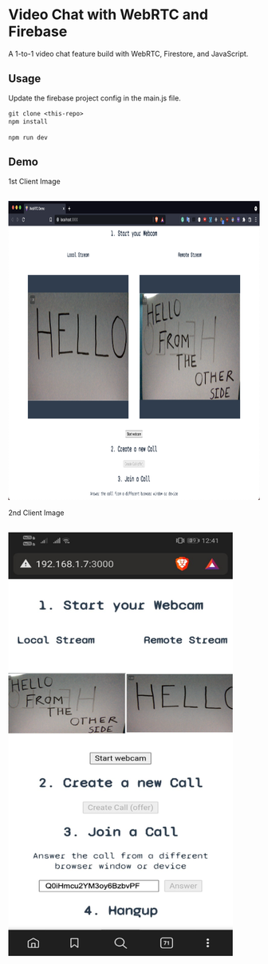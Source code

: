 # Video Chat with WebRTC and Firebase

A 1-to-1 video chat feature build with WebRTC, Firestore, and JavaScript. 



## Usage

Update the firebase project config in the main.js file. 

```
git clone <this-repo>
npm install

npm run dev
```
## Demo 

1st Client Image

<br>
<img src="./images/laptop.png" width="850" height="600">

2nd Client Image

<br>
<img src="./images/phone.png" width="450" height="850">


